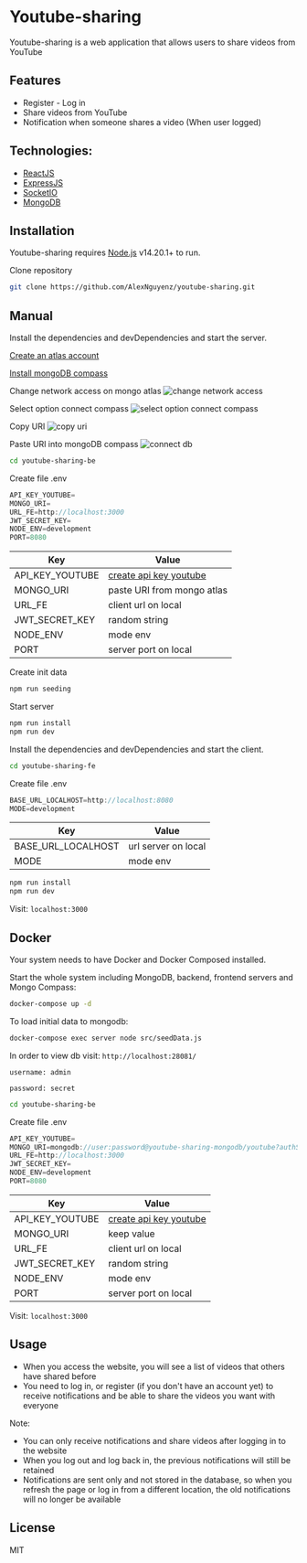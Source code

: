 # Youtube-sharing

Youtube-sharing is a web application that allows users to share videos from YouTube

## Features

- Register - Log in
- Share videos from YouTube
- Notification when someone shares a video (When user logged)

## Technologies:

- [ReactJS]
- [ExpressJS]
- [SocketIO]
- [MongoDB]

## Installation

Youtube-sharing requires [Node.js](https://nodejs.org/) v14.20.1+ to run.

Clone repository

```sh
git clone https://github.com/AlexNguyenz/youtube-sharing.git
```

## Manual

Install the dependencies and devDependencies and start the server.

[Create an atlas account]

[Install mongoDB compass]

Change network access on mongo atlas
![change network access](./images/network_access.png)

Select option connect compass
![select option connect compass](./images/select_connect_compass.png)

Copy URI
![copy uri](./images/uri.png)

Paste URI into mongoDB compass
![connect db](./images/connect_mongo_compass.png)

```sh
cd youtube-sharing-be
```

Create file .env

```js
API_KEY_YOUTUBE=
MONGO_URI=
URL_FE=http://localhost:3000
JWT_SECRET_KEY=
NODE_ENV=development
PORT=8080
```

| Key             | Value                      |
| --------------- | -------------------------- |
| API_KEY_YOUTUBE | [create api key youtube]   |
| MONGO_URI       | paste URI from mongo atlas |
| URL_FE          | client url on local        |
| JWT_SECRET_KEY  | random string              |
| NODE_ENV        | mode env                   |
| PORT            | server port on local       |

Create init data

```sh
npm run seeding
```

Start server

```sh
npm run install
npm run dev
```

Install the dependencies and devDependencies and start the client.

```sh
cd youtube-sharing-fe
```

Create file .env

```js
BASE_URL_LOCALHOST=http://localhost:8080
MODE=development
```

| Key                | Value               |
| ------------------ | ------------------- |
| BASE_URL_LOCALHOST | url server on local |
| MODE               | mode env            |

```sh
npm run install
npm run dev
```

Visit: `localhost:3000`

## Docker

Your system needs to have Docker and Docker Composed installed.

Start the whole system including MongoDB, backend, frontend servers and Mongo Compass:

```sh
docker-compose up -d
```

To load initial data to mongodb:

```sh
docker-compose exec server node src/seedData.js
```

In order to view db visit:
`http://localhost:28081/`

`username: admin`

`password: secret`

```sh
cd youtube-sharing-be
```

Create file .env

```js
API_KEY_YOUTUBE=
MONGO_URI=mongodb://user:password@youtube-sharing-mongodb/youtube?authSource=admin&authMechanism=SCRAM-SHA-1
URL_FE=http://localhost:3000
JWT_SECRET_KEY=
NODE_ENV=development
PORT=8080
```

| Key             | Value                    |
| --------------- | ------------------------ |
| API_KEY_YOUTUBE | [create api key youtube] |
| MONGO_URI       | keep value               |
| URL_FE          | client url on local      |
| JWT_SECRET_KEY  | random string            |
| NODE_ENV        | mode env                 |
| PORT            | server port on local     |

Visit: `localhost:3000`

## Usage

- When you access the website, you will see a list of videos that others have shared before
- You need to log in, or register (if you don't have an account yet) to receive notifications and be able to share the videos you want with everyone

Note:

- You can only receive notifications and share videos after logging in to the website
- When you log out and log back in, the previous notifications will still be retained
- Notifications are sent only and not stored in the database, so when you refresh the page or log in from a different location, the old notifications will no longer be available

## License

MIT

[//]: # "These are reference links used in the body of this note and get stripped out when the markdown processor does its job. There is no need to format nicely because it shouldn't be seen. Thanks SO - http://stackoverflow.com/questions/4823468/store-comments-in-markdown-syntax"
[ReactJS]: https://react.dev/
[ExpressJS]: https://expressjs.com/
[SocketIO]: https://socket.io/
[MongoDB]: https://www.mongodb.com/
[Install mongoDB compass]: https://www.mongodb.com/docs/compass/current/install/
[Create an atlas account]: https://medium.com/@zzpzaf.se/mongodb-atlas-free-shared-database-cluster-891435bec3a9
[create api key youtube]: https://www.magetop.com/blog/cach-lay-api-key-youtube/#:~:text=C%C3%A1c%20b%C6%B0%E1%BB%9Bc%20%C4%91%E1%BB%83%20l%E1%BA%A5y%20API%20key%20YouTube,-B%C6%B0%E1%BB%9Bc%201%3A%20T%E1%BA%A1o&text=T%E1%BA%A1i%20Library%20c%C3%A1c%20b%E1%BA%A1n%20search,CREDENTIALS%20%C4%91%E1%BB%83%20t%E1%BA%A1o%20API%20key.
